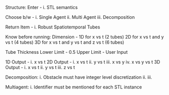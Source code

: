 Structure:
Enter - i. STL semantics

Choose b/w - i. Single Agent
            ii. Multi Agent
           iii. Decomposition

Return Item - i. Robust Spatiotemporal Tubes

Know before running:
Dimension - 1D for x vs t                       (2 tubes)
            2D for x vs t and y vs t            (4 tubes)
            3D for x vs t and y vs t and z vs t (6 tubes)

Tube Thickness Lower Limit - 0.5
               Upper Limit - User Input

1D Output - i. x vs t
2D Output - i. x vs t
           ii. y vs t
          iii. x vs y
           iv. x vs y vs t
3D Output - i. x vs t
           ii. y vs t
          iii. z vs t

Decomposition:
              i. Obstacle must have integer level discretization
             ii. 
            iii. 

Multiagent:
              i. Identifier must be mentioned for each STL instance